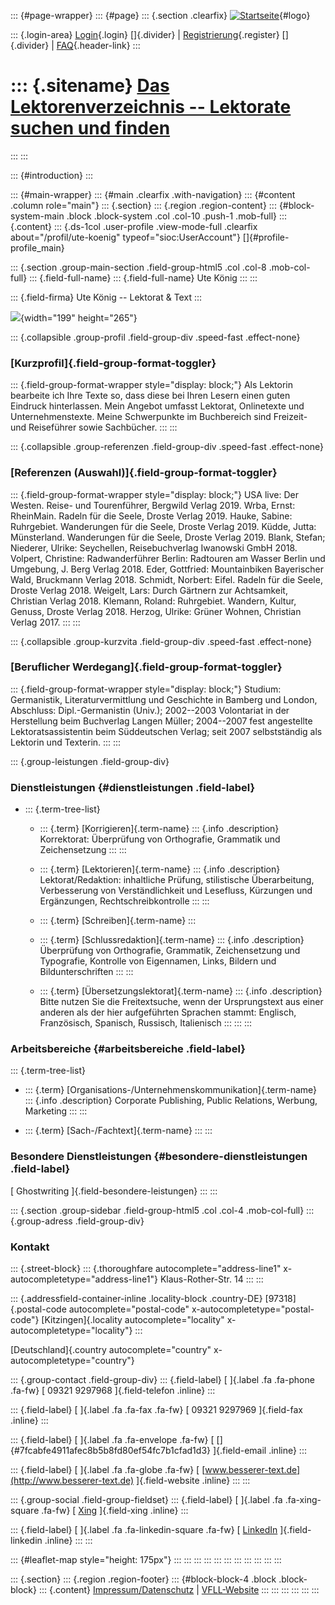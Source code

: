 ::: {#page-wrapper}
::: {#page}
::: {.section .clearfix}
[![Startseite](https://www.lektoren.de/sites/default/files/VfLL_logo.jpg)](/ "Startseite"){#logo}

::: {.login-area}
[Login](/user){.login} []{.divider} \|
[Registrierung](/user/register){.register} []{.divider} \|
[FAQ](/faq-page){.header-link}
:::

::: {.sitename}
[Das Lektorenverzeichnis -- Lektorate suchen und finden](/ "Startseite")
========================================================================
:::
:::

::: {#introduction}
:::

::: {#main-wrapper}
::: {#main .clearfix .with-navigation}
::: {#content .column role="main"}
::: {.section}
::: {.region .region-content}
::: {#block-system-main .block .block-system .col .col-10 .push-1 .mob-full}
::: {.content}
::: {.ds-1col .user-profile .view-mode-full .clearfix about="/profil/ute-koenig" typeof="sioc:UserAccount"}
[]{#profile-profile_main}

::: {.section .group-main-section .field-group-html5 .col .col-8 .mob-col-full}
::: {.field-full-name}
::: {.field-full-name}
Ute König
:::
:::

::: {.field-firma}
Ute König -- Lektorat & Text
:::

![](https://www.lektoren.de/sites/default/files/styles/profile-image-full/public/users/profile_img/kh575-1_hochformat_bearbeitet.jpg?itok=ZduXpMrl){width="199"
height="265"}

::: {.collapsible .group-profil .field-group-div .speed-fast .effect-none}
### [Kurzprofil]{.field-group-format-toggler}

::: {.field-group-format-wrapper style="display: block;"}
Als Lektorin bearbeite ich Ihre Texte so, dass diese bei Ihren Lesern
einen guten Eindruck hinterlassen. Mein Angebot umfasst Lektorat,
Onlinetexte und Unternehmenstexte. Meine Schwerpunkte im Buchbereich
sind Freizeit- und Reiseführer sowie Sachbücher.
:::
:::

::: {.collapsible .group-referenzen .field-group-div .speed-fast .effect-none}
### [Referenzen (Auswahl)]{.field-group-format-toggler}

::: {.field-group-format-wrapper style="display: block;"}
USA live: Der Westen. Reise- und Tourenführer, Bergwild Verlag 2019.
Wrba, Ernst: RheinMain. Radeln für die Seele, Droste Verlag 2019. Hauke,
Sabine: Ruhrgebiet. Wanderungen für die Seele, Droste Verlag 2019.
Küdde, Jutta: Münsterland. Wanderungen für die Seele, Droste Verlag
2019. Blank, Stefan; Niederer, Ulrike: Seychellen, Reisebuchverlag
Iwanowski GmbH 2018. Volpert, Christine: Radwanderführer Berlin:
Radtouren am Wasser Berlin und Umgebung, J. Berg Verlag 2018. Eder,
Gottfried: Mountainbiken Bayerischer Wald, Bruckmann Verlag 2018.
Schmidt, Norbert: Eifel. Radeln für die Seele, Droste Verlag 2018.
Weigelt, Lars: Durch Gärtnern zur Achtsamkeit, Christian Verlag 2018.
Klemann, Roland: Ruhrgebiet. Wandern, Kultur, Genuss, Droste Verlag
2018. Herzog, Ulrike: Grüner Wohnen, Christian Verlag 2017.
:::
:::

::: {.collapsible .group-kurzvita .field-group-div .speed-fast .effect-none}
### [Beruflicher Werdegang]{.field-group-format-toggler}

::: {.field-group-format-wrapper style="display: block;"}
Studium: Germanistik, Literaturvermittlung und Geschichte in Bamberg und
London, Abschluss: Dipl.-Germanistin (Univ.); 2002--2003 Volontariat in
der Herstellung beim Buchverlag Langen Müller; 2004--2007 fest
angestellte Lektoratsassistentin beim Süddeutschen Verlag; seit 2007
selbstständig als Lektorin und Texterin.
:::
:::

::: {.group-leistungen .field-group-div}
### Dienstleistungen {#dienstleistungen .field-label}

-   ::: {.term-tree-list}
    -   ::: {.term}
        [Korrigieren]{.term-name}
        ::: {.info .description}
        Korrektorat: Überprüfung von Orthografie, Grammatik und
        Zeichensetzung
        :::
        :::

    -   ::: {.term}
        [Lektorieren]{.term-name}
        ::: {.info .description}
        Lektorat/Redaktion: inhaltliche Prüfung, stilistische
        Überarbeitung, Verbesserung von Verständlichkeit und Lesefluss,
        Kürzungen und Ergänzungen, Rechtschreibkontrolle
        :::
        :::

    -   ::: {.term}
        [Schreiben]{.term-name}
        :::

    -   ::: {.term}
        [Schlussredaktion]{.term-name}
        ::: {.info .description}
        Überprüfung von Orthografie, Grammatik, Zeichensetzung und
        Typografie, Kontrolle von Eigennamen, Links, Bildern und
        Bildunterschriften
        :::
        :::

    -   ::: {.term}
        [Übersetzungslektorat]{.term-name}
        ::: {.info .description}
        Bitte nutzen Sie die Freitextsuche, wenn der Ursprungstext aus
        einer anderen als der hier aufgeführten Sprachen stammt:
        Englisch, Französisch, Spanisch, Russisch, Italienisch
        :::
        :::
    :::

### Arbeitsbereiche {#arbeitsbereiche .field-label}

::: {.term-tree-list}
-   ::: {.term}
    [Organisations-/Unternehmenskommunikation]{.term-name}
    ::: {.info .description}
    Corporate Publishing, Public Relations, Werbung, Marketing
    :::
    :::

-   ::: {.term}
    [Sach-/Fachtext]{.term-name}
    :::
:::

### Besondere Dienstleistungen {#besondere-dienstleistungen .field-label}

[ Ghostwriting ]{.field-besondere-leistungen}
:::
:::

::: {.section .group-sidebar .field-group-html5 .col .col-4 .mob-col-full}
::: {.group-adress .field-group-div}
### Kontakt

::: {.street-block}
::: {.thoroughfare autocomplete="address-line1" x-autocompletetype="address-line1"}
Klaus-Rother-Str. 14
:::
:::

::: {.addressfield-container-inline .locality-block .country-DE}
[97318]{.postal-code autocomplete="postal-code"
x-autocompletetype="postal-code"} [Kitzingen]{.locality
autocomplete="locality" x-autocompletetype="locality"}
:::

[Deutschland]{.country autocomplete="country"
x-autocompletetype="country"}

::: {.group-contact .field-group-div}
::: {.field-label}
[ ]{.label .fa .fa-phone .fa-fw} [ 09321 9297968 ]{.field-telefon
.inline}
:::

::: {.field-label}
[ ]{.label .fa .fa-fax .fa-fw} [ 09321 9297969 ]{.field-fax .inline}
:::

::: {.field-label}
[ ]{.label .fa .fa-envelope .fa-fw} [
[]{#7fcabfe4911afec8b5b8fd80ef54fc7b1cfad1d3} ]{.field-email .inline}
:::

::: {.field-label}
[ ]{.label .fa .fa-globe .fa-fw} [
[www.besserer-text.de](http://www.besserer-text.de) ]{.field-website
.inline}
:::
:::

::: {.group-social .field-group-fieldset}
::: {.field-label}
[ ]{.label .fa .fa-xing-square .fa-fw} [
[Xing](https://www.xing.com/profile/Ute_Koenig5) ]{.field-xing .inline}
:::

::: {.field-label}
[ ]{.label .fa .fa-linkedin-square .fa-fw} [
[LinkedIn](https://www.linkedin.com/in/ute-k%C3%B6nig-38105ab8/)
]{.field-linkedin .inline}
:::
:::

::: {#leaflet-map style="height: 175px"}
:::
:::
:::
:::
:::
:::
:::
:::
:::
:::
:::

::: {.section}
::: {.region .region-footer}
::: {#block-block-4 .block .block-block}
::: {.content}
[Impressum/Datenschutz](/impressum) \|
[VFLL-Website](http://www.vfll.de)
:::
:::
:::
:::
:::
:::
